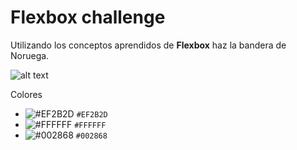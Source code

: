 
# Flexbox challenge

Utilizando los conceptos aprendidos de **Flexbox** haz la bandera de Noruega.

![alt text](https://upload.wikimedia.org/wikipedia/commons/d/d9/Flag_of_Norway.svg)

Colores
- ![#EF2B2D](https://placehold.it/15/f03c15/000000?text=+) `#EF2B2D`
- ![#FFFFFF](https://placehold.it/15/f03c15/000000?text=+) `#FFFFFF`
- ![#002868](https://placehold.it/15/f03c15/000000?text=+) `#002868`
